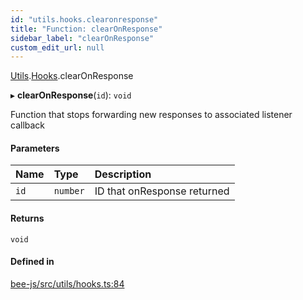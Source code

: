 ```yaml
---
id: "utils.hooks.clearonresponse"
title: "Function: clearOnResponse"
sidebar_label: "clearOnResponse"
custom_edit_url: null
---
```


[Utils](../modules/utils.md).[Hooks](../modules/utils.hooks.md).clearOnResponse

▸ **clearOnResponse**(`id`): `void`

Function that stops forwarding new responses to associated listener callback

#### Parameters

| Name | Type | Description |
| :------ | :------ | :------ |
| `id` | `number` | ID that onResponse returned |

#### Returns

`void`

#### Defined in

[bee-js/src/utils/hooks.ts:84](https://github.com/ethersphere/bee-js/blob/6f227e1/src/utils/hooks.ts#L84)
